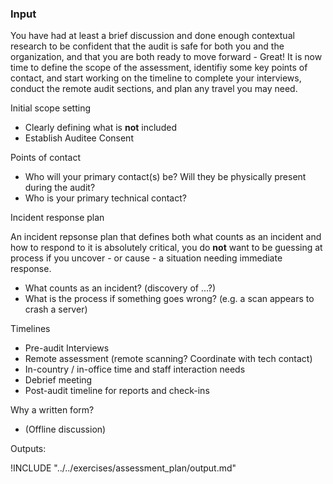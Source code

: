 ### Input

You have had at least a brief discussion and done enough contextual research to be confident that the audit is safe for both you and the organization, and that you 
are both ready to move forward - Great!  It is now time to define the scope of the assessment, identifiy some key points of contact, and start working on the timeline to complete your interviews, conduct the remote audit sections, and plan any travel you may need.
 

 Initial scope setting

  * Clearly defining what is **not** included
  * Establish Auditee Consent

Points of contact

  * Who will your primary contact(s) be?  Will they be physically present during the audit?
  * Who is your primary technical contact?

Incident response plan

An incident repsonse plan that defines both what counts as an incident and how to respond to it is absolutely critical, you do **not** want to be guessing at process if you uncover - or cause - a situation needing immediate response.

 * What counts as an incident? (discovery of ...?)
 * What is the process if something goes wrong? (e.g. a scan appears to crash a server)


Timelines

  * Pre-audit Interviews
  * Remote assessment (remote scanning? Coordinate with tech contact)
  * In-country / in-office time and staff interaction needs
  * Debrief meeting
  * Post-audit timeline for reports and check-ins

Why a written form?

 * (Offline discussion)


Outputs:

!INCLUDE "../../exercises/assessment_plan/output.md"


